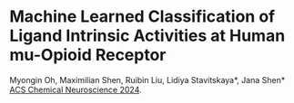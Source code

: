 # Machine Learned Classification of Ligand Intrinsic Activities at Human mu-Opioid Receptor

Myongin Oh, Maximilian Shen, Ruibin Liu, Lidiya Stavitskaya*, Jana Shen*
[ACS Chemical Neuroscience 2024](https://pubs.acs.org/doi/10.1021/acschemneuro.4c00212). 
